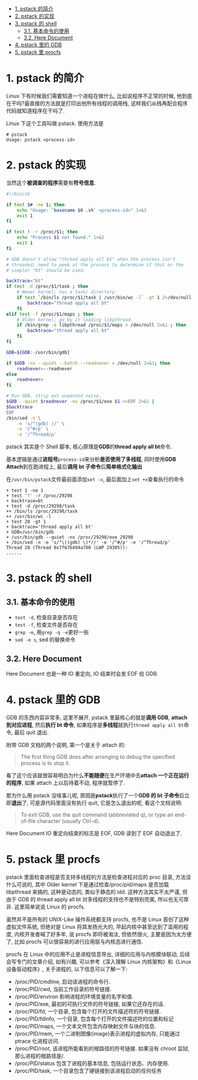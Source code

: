 
<!-- @import "[TOC]" {cmd="toc" depthFrom=1 depthTo=6 orderedList=false} -->

<!-- code_chunk_output -->

- [1. pstack 的简介](#1-pstack-的简介)
- [2. pstack 的实现](#2-pstack-的实现)
- [3. pstack 的 shell](#3-pstack-的-shell)
  - [3.1. 基本命令的使用](#31-基本命令的使用)
  - [3.2. Here Document](#32-here-document)
- [4. pstack 里的 GDB](#4-pstack-里的-gdb)
- [5. pstack 里 procfs](#5-pstack-里-procfs)

<!-- /code_chunk_output -->

# 1. pstack 的简介

Linux 下有时候我们需要知道一个进程在做什么, 比如说程序不正常的时候, 他到底在干吗?最直接的方法就是打印出他所有线程的调用栈, 这样我们从栈再配合程序代码就知道程序在干吗了.

Linux 下这个工具叫做 pstack. 使用方法是

```
# pstack
Usage: pstack <process-id>
```

# 2. pstack 的实现

当然这个**被调查的程序**需要有**符号信息**.

```bash
#!/bin/sh

if test $# -ne 1; then
    echo "Usage: `basename $0 .sh` <process-id>" 1>&2
    exit 1
fi

if test ! -r /proc/$1; then
    echo "Process $1 not found." 1>&2
    exit 1
fi

# GDB doesn't allow "thread apply all bt" when the process isn't
# threaded; need to peek at the process to determine if that or the
# simpler "bt" should be used.

backtrace="bt"
if test -d /proc/$1/task ; then
    # Newer kernel; has a task/ directory.
    if test `/bin/ls /proc/$1/task | /usr/bin/wc -l` -gt 1 2>/dev/null ; then
        backtrace="thread apply all bt"
    fi
elif test -f /proc/$1/maps ; then
    # Older kernel; go by it loading libpthread.
    if /bin/grep -e libpthread /proc/$1/maps > /dev/null 2>&1 ; then
        backtrace="thread apply all bt"
    fi
fi

GDB=${GDB:-/usr/bin/gdb}

if $GDB -nx --quiet --batch --readnever > /dev/null 2>&1; then
    readnever=--readnever
else
    readnever=
fi

# Run GDB, strip out unwanted noise.
$GDB --quiet $readnever -nx /proc/$1/exe $1 <<EOF 2>&1 |
$backtrace
EOF
/bin/sed -n \
    -e 's/^(gdb) //' \
    -e '/^#/p' \
    -e '/^Thread/p'
```

pstack 其实是个 Shell 脚本, 核心原理是**GDB**的**thread apply all bt**命令.

基本逻辑是通过**进程号**`process-id`来分析**是否使用了多线程**, 同时使用**GDB Attach**到在跑进程上, 最后**调用 bt 子命令**后**简单格式化输出**

在`/usr/bin/pstack`文件最前面添加`set -x`, 最后面加上`set +x`查看执行的命令

```
+ test 1 -ne 1
+ test '!' -r /proc/29298
+ backtrace=bt
+ test -d /proc/29298/task
++ /bin/ls /proc/29298/task
++ /usr/bin/wc -l
+ test 20 -gt 1
+ backtrace='thread apply all bt'
+ GDB=/usr/bin/gdb
+ /usr/bin/gdb --quiet -nx /proc/29298/exe 29298
+ /bin/sed -n -e 's/^\((gdb) \)*//' -e '/^#/p' -e '/^Thread/p'
Thread 20 (Thread 0x7f67b494a700 (LWP 29305)):
......
```

# 3. pstack 的 shell

## 3.1. 基本命令的使用

* `test -d`, 检查目录是否存在
* `test -f`, 检查文件是否存在
* `grep -e`, 用`grep -q -e`更好一些
* `sed -e s`, sed 的替换命令

## 3.2. Here Document

Here Document 也是一种 IO 重定向, IO 结束时会发 EOF 给 GDB.

# 4. pstack 里的 GDB

GDB 的东西内容非常多, 这里不展开, pstack 里最核心的就是**调用 GDB**, **attach 到对应进程**, 然后**执行 bt 命令**, 如果程序是**多线程**就执行`thread apply all bt`命令, 最后 quit 退出.

附带 GDB 文档的两个说明, 第一个是关于 attach 的:

>The first thing GDB does after arranging to debug the specified process is to stop it.

看了这个应该就很容易明白为什么**不能随便**在生产环境中去**attach 一个正在运行的程序**, 如果 attach 上以后待着不动, 程序就暂停了.

那为什么用 pstack 没啥事儿呢, 原因是**pstack**执行了一个**GDB 的 bt 子命令**后立即**退出**了, 可是源代码里面没有执行 quit, 它是怎么退出的呢, 看这个文档说明:

>To exit GDB, use the quit command (abbreviated q), or type an end-of-file character (usually Ctrl-d).

Here Document IO 重定向结束的标志是 EOF, GDB 读到了 EOF 自动退出了.

# 5. pstack 里 procfs

pstack 里面检查进程是否支持多线程的方法是检查进程对应的 proc 目录, 方法没什么可说的, 其中 Older kernel 下是通过检查/proc/pid/maps 是否加载 libpthread 来搞的, 这种是动态的, 类似于静态的 ldd. 这种方法其实不太严谨, 但由于 GDB 的 thread apply all bt 对多线程的支持也不是特别完美, 所以也无可厚非. 这里简单说说 Linux 的 procfs.

虽然并不是所有的 UNIX-Like 操作系统都支持 procfs, 也不是 Linux 首创了这种虚拟文件系统, 但绝对是 Linux 将其发扬光大的, 早起内核中甚至达到了滥用的程度, 内核开发者喊了好多年, 说 procfs 即将被淘汰, 但依然很火, 主要是因为太方便了, 比如 procfs 可以很容易的进行应用层与内核态进行通信.

procfs 在 Linux 中的应用不止是进程信息导出, 详细的应用与内核模块联动, 后续会写专门的文章介绍, 如有兴趣, 可以参考《深入理解 Linux 内核架构》和《Linux 设备驱动程序》, 关于进程的, 以下信息可以了解一下:

* /proc/PID/cmdline, 启动该进程的命令行.
* /proc/PID/cwd, 当前工作目录的符号链接.
* /proc/PID/environ 影响进程的环境变量的名字和值.
* /proc/PID/exe, 最初的可执行文件的符号链接, 如果它还存在的话.
* /proc/PID/fd, 一个目录, 包含每个打开的文件描述符的符号链接.
* /proc/PID/fdinfo, 一个目录, 包含每个打开的文件描述符的位置和标记
* /proc/PID/maps, 一个文本文件包含内存映射文件与块的信息.
* /proc/PID/mem, 一个二进制图像(image)表示进程的虚拟内存, 只能通过 ptrace 化进程访问.
* /proc/PID/root, 该进程所能看到的根路径的符号链接. 如果没有 chroot 监狱, 那么进程的根路径是/.
* /proc/PID/status 包含了进程的基本信息, 包括运行状态、内存使用.
* /proc/PID/task, 一个目录包含了硬链接到该进程启动的任何任务